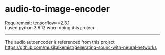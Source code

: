 # audio-to-image-encoder 
Requirement: tensorflow==2.3.1 <br>
I used python 3.8.12 when doing this project.<br>
<hr>

The audio autoencoder is referenced from this project https://github.com/musikalkemist/generating-sound-with-neural-networks
